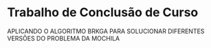 # Trabalho de Conclusão de Curso

APLICANDO O ALGORITMO BRKGA PARA SOLUCIONAR DIFERENTES VERSÕES DO PROBLEMA DA MOCHILA
